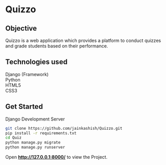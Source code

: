 # Quizzo

## Objective

Quizzo is a web application which provides a platform to conduct quizzes and grade students based on their performance.

## Technologies used

Django (Framework)\
Python\
HTML5\
CSS3

## Get Started

Django Development Server

```bash
git clone https://github.com/jainkashish/Quizzo.git
pip install -r requirements.txt
cd Quiz
python manage.py migrate
python manage.py runserver
```

Open **http://127.0.0.1:8000/** to view the Project.
